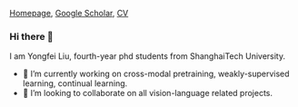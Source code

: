 [Homepage](https://sites.google.com/view/yongfei-liu), [Google Scholar](https://scholar.google.com/citations?user=XVYKjDkAAAAJ&hl=en), [CV](https://drive.google.com/file/d/1Ac7Mot02A9x0BVq4W-Grp_Dd4OPEGqNi/view)

### Hi there 👋
I am Yongfei Liu, fourth-year phd students from ShanghaiTech University.
- 🔭 I’m currently working on cross-modal pretraining, weakly-supervised learning, continual learning. 
- 👯 I’m looking to collaborate on all vision-language related projects.


<!--
**youngfly11/youngfly11** is a ✨ _special_ ✨ repository because its `README.md` (this file) appears on your GitHub profile.

Here are some ideas to get you started:

- 🔭 I’m currently working on ...
- 🌱 I’m currently learning ...
- 👯 I’m looking to collaborate on ...
- 🤔 I’m looking for help with ...
- 💬 Ask me about ...
- 📫 How to reach me: ...
- 😄 Pronouns: ...
- ⚡ Fun fact: ...
-->
